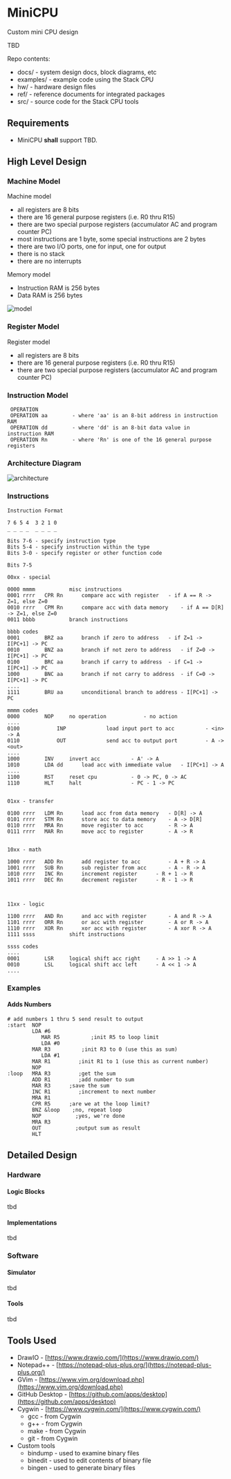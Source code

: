 # MiniCPU
Custom mini CPU design

TBD

Repo contents:

* docs/          - system design docs, block diagrams, etc
* examples/      - example code using the Stack CPU
* hw/            - hardware design files
* ref/           - reference documents for integrated packages
* src/           - source code for the Stack CPU tools


## Requirements

* MiniCPU **shall** support TBD.


## High Level Design

### Machine Model

Machine model
- all registers are 8 bits
- there are 16 general purpose registers (i.e. R0 thru R15)
- there are two special purpose registers (accumulator AC and program counter PC)
- most instructions are 1 byte, some special instructions are 2 bytes
- there are two I/O ports, one for input, one for output
- there is no stack
- there are no interrupts

Memory model
- Instruction RAM is 256 bytes
- Data RAM is 256 bytes

![model](https://github.com/dervish77/MiniCPU/blob/main/docs/MiniCPU-Machine-Model.png?raw=true)

### Register Model 

Register model
- all registers are 8 bits
- there are 16 general purpose registers (i.e. R0 thru R15)
- there are two special purpose registers (accumulator AC and program counter PC)

### Instruction Model

```
 OPERATION
 OPERATION aa        - where 'aa' is an 8-bit address in instruction RAM
 OPERATION dd        - where 'dd' is an 8-bit data value in instruction RAM
 OPERATION Rn        - where 'Rn' is one of the 16 general purpose registers
```

### Architecture Diagram

![architecture](https://github.com/dervish77/MiniCPU/blob/main/docs/MiniCPU-Architecture.png?raw=true)

### Instructions

```
Instruction Format

7 6 5 4  3 2 1 0
_ _ _ _  _ _ _ _

Bits 7-6 - specify instruction type
Bits 5-4 - specify instruction within the type
Bits 3-0 - specify register or other function code

Bits 7-5

00xx - special 

0000 mmmm 			misc instructions
0001 rrrr 	CPR Rn		compare acc with register 	- if A == R -> Z=1, else Z=0
0010 rrrr 	CPM Rn		compare acc with data memory 	- if A == D[R] -> Z=1, else Z=0
0011 bbbb 			branch instructions

bbbb codes
0001 		BRZ aa		branch if zero to address 	- if Z=1 -> I[PC+1] -> PC
0010 		BNZ aa		branch if not zero to address 	- if Z=0 -> I[PC+1] -> PC
0100 		BRC aa		branch if carry to address 	- if C=1 -> I[PC+1] -> PC
1000 		BNC aa		branch if not carry to address	- if C=0 -> I[PC+1] -> PC
....
1111 		BRU aa		unconditional branch to address - I[PC+1] -> PC			

mmmm codes
0000		NOP		no operation			- no action
....
0100            INP             load input port to acc          - <in> -> A
0110            OUT             send acc to output port         - A -> <out>
....
1000 		INV		invert acc 			- A' -> A
1010 		LDA dd		load acc with immediate value 	- I[PC+1] -> A
....
1100		RST		reset cpu			- 0 -> PC, 0 -> AC
1110 		HLT		halt				- PC - 1 -> PC


01xx - transfer

0100 rrrr 	LDM Rn		load acc from data memory  	- D[R] -> A
0101 rrrr 	STM Rn		store acc to data memory  	- A -> D[R]
0110 rrrr 	MRA Rn		move register to acc		- R -> A
0111 rrrr 	MAR Rn		move acc to register 		- A -> R


10xx - math

1000 rrrr 	ADD Rn		add register to acc 		- A + R -> A
1001 rrrr 	SUB Rn		sub register from acc 		- A - R -> A
1010 rrrr 	INC Rn		increment register 		- R + 1 -> R
1011 rrrr 	DEC Rn		decrement register 		- R - 1 -> R



11xx - logic

1100 rrrr 	AND Rn		and acc with register 		- A and R -> A
1101 rrrr 	ORR Rn		or acc with register 		- A or R -> A
1110 rrrr 	XOR Rn		xor acc with register 		- A xor R -> A
1111 ssss 			shift instructions

ssss codes
....
0001		LSR		logical shift acc right 	- A >> 1 -> A
0010		LSL		logical shift acc left 		- A << 1 -> A
.... 
```

### Examples

#### Adds Numbers

```
# add numbers 1 thru 5 send result to output
:start  NOP
        LDA #6
	       MAR R5		   ;init R5 to loop limit
	       LDA #0
       	MAR R3   		;init R3 to 0 (use this as sum)
	       LDA #1
       	MAR R1		   ;init R1 to 1 (use this as current number)
       	NOP
:loop  	MRA R3		   ;get the sum
       	ADD R1		   ;add number to sum
       	MAR R3	   	;save the sum
       	INC R1		   ;increment to next number
       	MRA R1
       	CPR R5	   	;are we at the loop limit?
       	BNZ &loop	 ;no, repeat loop
       	NOP		      ;yes, we're done
       	MRA R3
       	OUT		      ;output sum as result
       	HLT
```


## Detailed Design

### Hardware

#### Logic Blocks

tbd

#### Implementations

tbd

### Software

#### Simulator

tbd

#### Tools

tbd


## Tools Used

* DrawIO - [https://www.drawio.com/](https://www.drawio.com/)
* Notepad++ - [https://notepad-plus-plus.org/](https://notepad-plus-plus.org/)
* GVim - [https://www.vim.org/download.php](https://www.vim.org/download.php)
* GitHub Desktop - [https://github.com/apps/desktop](https://github.com/apps/desktop)
* Cygwin - [https://www.cygwin.com/](https://www.cygwin.com/)
  * gcc - from Cygwin
  * g++ - from Cygwin
  * make - from Cygwin
  * git - from Cygwin
* Custom tools
  * bindump - used to examine binary files
  * binedit - used to edit contents of binary file
  * bingen - used to generate binary files





